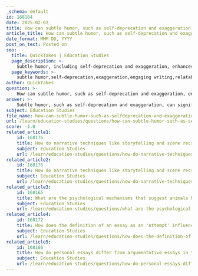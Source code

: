 ```yaml
---
_schema: default
id: 168164
date: 2025-02-02
title: How can subtle humor, such as self-deprecation and exaggeration, enhance writing?
article_title: How can subtle humor, such as self-deprecation and exaggeration, enhance writing?
date_format: MMM DD, YYYY
post_on_text: Posted on
seo:
  title: QuickTakes | Education Studies
  page_description: >-
    Subtle humor, including self-deprecation and exaggeration, enhances writing by increasing engagement, relatability, and thought-provoking themes, allowing authors to connect with readers and ease tension.
  page_keywords: >-
    subtle humor,self-deprecation,exaggeration,engaging writing,relatable content,easing tension,highlighting absurdities,enhancing themes,Humor in essays,Tim Kreider
author: QuickTakes
question: >-
    How can subtle humor, such as self-deprecation and exaggeration, enhance writing?
answer: >-
    Subtle humor, such as self-deprecation and exaggeration, can significantly enhance writing by making it more engaging and relatable to readers. Here are several ways in which these forms of humor contribute to effective writing:\n\n1. **Engagement**: Humor captures the reader's attention and keeps them interested in the text. For instance, in Tim Kreider's essay "A Man and His Cat," the use of self-deprecating humor allows readers to connect with the author on a personal level. By sharing his own flaws or absurdities, Kreider invites readers to laugh with him, creating a bond that enhances their engagement with the essay.\n\n2. **Relatability**: Self-deprecating humor often highlights common human experiences, making the writing more relatable. Readers may see themselves in the author's experiences, which fosters a sense of camaraderie. This relatability can make serious topics more approachable, allowing readers to reflect on their own lives in light of the author's experiences.\n\n3. **Easing Tension**: Humor can serve as a tool to ease tension in discussions of serious or sensitive topics. By incorporating exaggeration or light-hearted anecdotes, writers can create a more relaxed atmosphere, encouraging readers to engage with the material without feeling overwhelmed. This technique is particularly effective in essays that explore complex themes, such as the human-animal connection, as seen in Kreider's work.\n\n4. **Highlighting Absurdities**: Exaggeration can be used to emphasize the absurdities of everyday life, prompting readers to think critically about their own experiences. In Kreider's essay, humorous depictions of cat birthday parties and anthropomorphizing pets serve to highlight the often ridiculous nature of pet ownership. This not only entertains but also encourages readers to reflect on the broader implications of their relationships with animals.\n\n5. **Enhancing Themes**: Humor can reinforce the central themes of a piece. In Kreider's essay, the humor surrounding pet ownership underscores the complexities of the human-animal bond, allowing readers to engage with the theme on a deeper level. By using humor to explore these themes, writers can provoke thought and discussion, enriching the reader's experience.\n\nIn summary, subtle humor, particularly through self-deprecation and exaggeration, enhances writing by making it more engaging, relatable, and thought-provoking. It allows authors to connect with their audience, ease tension, and highlight important themes, ultimately enriching the reading experience.
subject: Education Studies
file_name: how-can-subtle-humor-such-as-selfdeprecation-and-exaggeration-enhance-writing.md
url: /learn/education-studies/questions/how-can-subtle-humor-such-as-selfdeprecation-and-exaggeration-enhance-writing
score: -1.0
related_article1:
    id: 168176
    title: How do narrative techniques like storytelling and scene recreation enhance writing?
    subject: Education Studies
    url: /learn/education-studies/questions/how-do-narrative-techniques-like-storytelling-and-scene-recreation-enhance-writing
related_article2:
    id: 168176
    title: How do narrative techniques like storytelling and scene recreation enhance writing?
    subject: Education Studies
    url: /learn/education-studies/questions/how-do-narrative-techniques-like-storytelling-and-scene-recreation-enhance-writing
related_article3:
    id: 168165
    title: What are the psychological mechanisms that suggest animals have interior lives?
    subject: Education Studies
    url: /learn/education-studies/questions/what-are-the-psychological-mechanisms-that-suggest-animals-have-interior-lives
related_article4:
    id: 168172
    title: How does the definition of an essay as an 'attempt' influence its structure and purpose?
    subject: Education Studies
    url: /learn/education-studies/questions/how-does-the-definition-of-an-essay-as-an-attempt-influence-its-structure-and-purpose
related_article5:
    id: 168166
    title: How do personal essays differ from argumentative essays in terms of style and purpose?
    subject: Education Studies
    url: /learn/education-studies/questions/how-do-personal-essays-differ-from-argumentative-essays-in-terms-of-style-and-purpose
---
```


&nbsp;